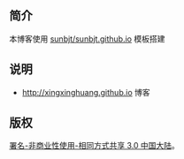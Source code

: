 ## 简介

本博客使用 [sunbjt/sunbjt.github.io](https://github.com/sunbjt/sunbjt.github.io) 模板搭建

## 说明

- http://xingxinghuang.github.io 博客


## 版权

[署名-非商业性使用-相同方式共享 3.0 中国大陆](http://creativecommons.org/licenses/by-nc-sa/3.0/cn/)。